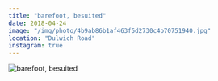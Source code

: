 ```yaml
---
title: "barefoot, besuited"
date: 2018-04-24
image: "/img/photo/4b9ab86b1af463f5d2730c4b70751940.jpg"
location: "Dulwich Road"
instagram: true
---
```


![barefoot, besuited](/img/photo/4b9ab86b1af463f5d2730c4b70751940.jpg)
